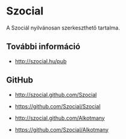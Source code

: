 Szocial
=======

A Szociál nyilvánosan szerkeszthető tartalma.

További információ
------------------

* http://szocial.hu/pub

GitHub
------

* http://szocial.github.com/Szocial
* https://github.com/Szocial/Szocial

* http://szocial.github.com/Alkotmany
* https://github.com/Szocial/Alkotmany
